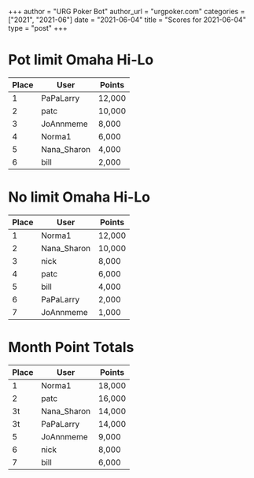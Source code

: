 +++
author = "URG Poker Bot"
author_url = "urgpoker.com"
categories = ["2021", "2021-06"]
date = "2021-06-04"
title = "Scores for 2021-06-04"
type = "post"
+++
# Pot limit Omaha Hi-Lo

| Place | User | Points |
|-------|------|--------|
| 1 | PaPaLarry | 12,000 |
| 2 | patc | 10,000 |
| 3 | JoAnnmeme | 8,000 |
| 4 | Norma1 | 6,000 |
| 5 | Nana_Sharon | 4,000 |
| 6 | bill | 2,000 |

# No limit Omaha Hi-Lo

| Place | User | Points |
|-------|------|--------|
| 1 | Norma1 | 12,000 |
| 2 | Nana_Sharon | 10,000 |
| 3 | nick | 8,000 |
| 4 | patc | 6,000 |
| 5 | bill | 4,000 |
| 6 | PaPaLarry | 2,000 |
| 7 | JoAnnmeme | 1,000 |

# Month Point Totals

| Place | User | Points |
|-------|------|--------|
| 1 | Norma1 | 18,000 |
| 2 | patc | 16,000 |
| 3t | Nana_Sharon | 14,000 |
| 3t | PaPaLarry | 14,000 |
| 5 | JoAnnmeme | 9,000 |
| 6 | nick | 8,000 |
| 7 | bill | 6,000 |
